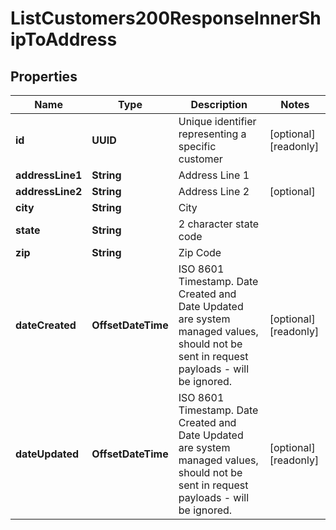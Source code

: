 

# ListCustomers200ResponseInnerShipToAddress


## Properties

| Name | Type | Description | Notes |
|------------ | ------------- | ------------- | -------------|
|**id** | **UUID** | Unique identifier representing a specific customer |  [optional] [readonly] |
|**addressLine1** | **String** | Address Line 1 |  |
|**addressLine2** | **String** | Address Line 2 |  [optional] |
|**city** | **String** | City |  |
|**state** | **String** | 2 character state code |  |
|**zip** | **String** | Zip Code |  |
|**dateCreated** | **OffsetDateTime** | ISO 8601 Timestamp. Date Created and Date Updated are system managed values, should not be sent in request payloads - will be ignored. |  [optional] [readonly] |
|**dateUpdated** | **OffsetDateTime** | ISO 8601 Timestamp. Date Created and Date Updated are system managed values, should not be sent in request payloads - will be ignored. |  [optional] [readonly] |



